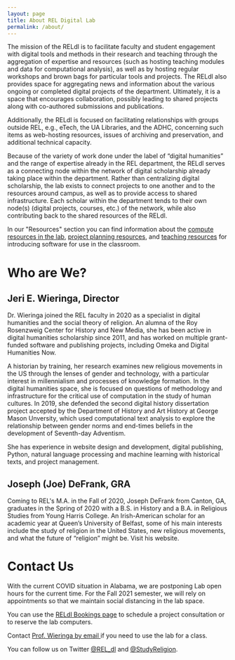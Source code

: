 ```yaml
---
layout: page
title: About REL Digital Lab
permalink: /about/
---
```


The mission of the RELdl is to facilitate faculty and student engagement with digital tools and methods in their research and teaching through the aggregation of expertise and resources (such as hosting teaching modules and data for computational analysis), as well as by hosting regular workshops and brown bags for particular tools and projects. The RELdl also provides space for aggregating news and information about the various ongoing or completed digital projects of the department. Ultimately, it is a space that encourages collaboration, possibly leading to shared projects along with co-authored submissions and publications.

Additionally, the RELdl is focused on facilitating relationships with groups outside REL, e.g., eTech, the UA Libraries, and the ADHC, concerning such items as web-hosting resources, issues of archiving and preservation, and additional technical capacity.

Because of the variety of work done under the label of “digital humanities” and the range of expertise already in the REL department, the RELdl serves as a connecting node within the network of digital scholarship already taking place within the department. Rather than centralizing digital scholarship, the lab exists to connect projects to one another and to the resources around campus, as well as to provide access to shared infrastructure. Each scholar within the department tends to their own node(s) (digital projects, courses, etc.) of the network, while also contributing back to the shared resources of the RELdl.

In our "Resources" section you can find information about the [compute resources in the lab](), [project planning resources](), and [teaching resources]() for introducing software for use in the classroom. 



# Who are We?

## Jeri E. Wieringa, Director

Dr. Wieringa joined the REL faculty in 2020 as a specialist in digital humanities and the social theory of religion. An alumna of the Roy Rosenzweig Center for History and New Media, she has been active in digital humanities scholarship since 2011, and has worked on multiple grant-funded software and publishing projects, including Omeka and Digital Humanities Now. 

A historian by training, her research examines new religious movements in the US through the lenses of gender and technology, with a particular interest in millennialism and processes of knowledge formation. In the digital humanities space, she is focused on questions of methodology and infrastructure for the critical use of computation in the study of human cultures. In 2019, she defended the second digital history dissertation project accepted by the Department of History and Art History at George Mason Unversity, which used computational text analysis to explore the relationship between gender norms and end-times beliefs in the development of Seventh-day Adventism. 

She has experience in website design and development, digital publishing, Python, natural language processing and machine learning with historical texts, and project management. 

## Joseph (Joe) DeFrank, GRA

Coming to REL's M.A. in the Fall of 2020, Joseph DeFrank from Canton, GA, graduates in the Spring of 2020 with a B.S. in History and a B.A. in Religious Studies from Young Harris College. An Irish-American scholar for an academic year at Queen’s University of Belfast, some of his main interests include the study of religion in the United States, new religious movements, and what the future of “religion” might be. Visit his website. 

# Contact Us

With the current COVID situation in Alabama, we are postponing Lab open hours for the current time. For the Fall 2021 semester, we will rely on appointments so that we maintain social distancing in the lab space.

You can use the [RELdl Bookings page](https://outlook.office365.com/owa/calendar/RELDigitalLab@ua.edu/bookings/) to schedule a project consultation or to reserve the lab computers. 

Contact [Prof. Wieringa by email ](mailto:jewieringa@ua.edu) if you need to use the lab for a class.

You can follow us on Twitter [@REL_dl](https://twitter.com/REL_dl) and [@StudyReligion](https://twitter.com/StudyReligion).

